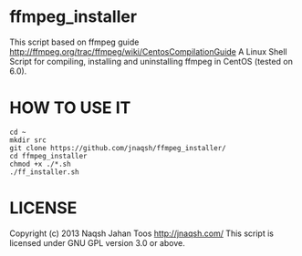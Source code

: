 ffmpeg_installer
=================

This script based on ffmpeg guide <http://ffmpeg.org/trac/ffmpeg/wiki/CentosCompilationGuide>
A Linux Shell Script for compiling, installing and uninstalling ffmpeg in CentOS (tested on 6.0).

HOW TO USE IT
=============
    cd ~
    mkdir src
    git clone https://github.com/jnaqsh/ffmpeg_installer/
    cd ffmpeg_installer
    chmod +x ./*.sh
    ./ff_installer.sh

LICENSE
=======
Copyright (c) 2013 Naqsh Jahan Toos <http://jnaqsh.com/>
This script is licensed under GNU GPL version 3.0 or above.
